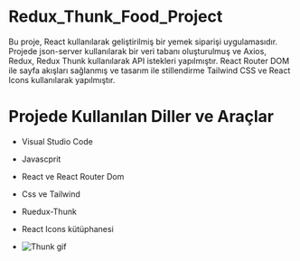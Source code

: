 # Redux_Thunk_Food_Project
Bu proje, React kullanılarak geliştirilmiş bir yemek siparişi uygulamasıdır. Projede json-server kullanılarak bir veri tabanı oluşturulmuş ve Axios, Redux, Redux Thunk kullanılarak API istekleri yapılmıştır. React Router DOM ile sayfa akışları sağlanmış ve tasarım ile stillendirme Tailwind CSS ve React Icons kullanılarak yapılmıştır.

# Projede Kullanılan Diller ve Araçlar

- Visual Studio Code
- Javascprit
- React ve React Router Dom
- Css ve Tailwind
- Ruedux-Thunk 
- React Icons kütüphanesi

- ![Thunk gif](https://github.com/user-attachments/assets/382628a1-bd76-4fa5-a3c4-bb83dd78bc12)

